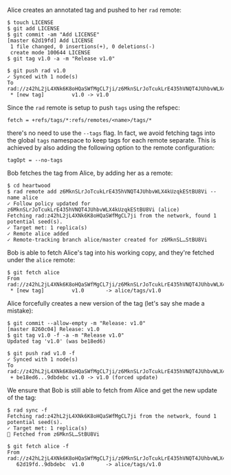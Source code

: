 Alice creates an annotated tag and pushed to her `rad` remote:

``` ~alice
$ touch LICENSE
$ git add LICENSE
$ git commit -am "Add LICENSE"
[master 62d19fd] Add LICENSE
 1 file changed, 0 insertions(+), 0 deletions(-)
 create mode 100644 LICENSE
$ git tag v1.0 -a -m "Release v1.0"
```

``` ~alice (stderr)
$ git push rad v1.0
✓ Synced with 1 node(s)
To rad://z42hL2jL4XNk6K8oHQaSWfMgCL7ji/z6MknSLrJoTcukLrE435hVNQT4JUhbvWLX4kUzqkEStBU8Vi
 * [new tag]         v1.0 -> v1.0
```

Since the `rad` remote is setup to push `tags` using the refspec:

~~~
fetch = +refs/tags/*:refs/remotes/<name>/tags/*
~~~

there's no need to use the `--tags` flag. In fact, we avoid fetching tags into
the global `tags` namespace to keep tags for each remote separate. This is
achieved by also adding the following option to the remote configuration:

~~~
tagOpt = --no-tags
~~~

Bob fetches the tag from Alice, by adding her as a remote:

``` ~bob
$ cd heartwood
$ rad remote add z6MknSLrJoTcukLrE435hVNQT4JUhbvWLX4kUzqkEStBU8Vi --name alice
✓ Follow policy updated for z6MknSLrJoTcukLrE435hVNQT4JUhbvWLX4kUzqkEStBU8Vi (alice)
Fetching rad:z42hL2jL4XNk6K8oHQaSWfMgCL7ji from the network, found 1 potential seed(s).
✓ Target met: 1 replica(s)
✓ Remote alice added
✓ Remote-tracking branch alice/master created for z6MknSL…StBU8Vi
```

Bob is able to fetch Alice's tag into his working copy, and they're fetched
under the `alice` remote:

``` ~bob (stderr)
$ git fetch alice
From rad://z42hL2jL4XNk6K8oHQaSWfMgCL7ji/z6MknSLrJoTcukLrE435hVNQT4JUhbvWLX4kUzqkEStBU8Vi
 * [new tag]         v1.0       -> alice/tags/v1.0
```

Alice forcefully creates a new version of the tag (let's say she made
a mistake):

``` ~alice
$ git commit --allow-empty -m "Release: v1.0"
[master 8260c04] Release: v1.0
$ git tag v1.0 -f -a -m "Release v1.0"
Updated tag 'v1.0' (was be18ed6)
```

``` ~alice (stderr)
$ git push rad v1.0 -f
✓ Synced with 1 node(s)
To rad://z42hL2jL4XNk6K8oHQaSWfMgCL7ji/z6MknSLrJoTcukLrE435hVNQT4JUhbvWLX4kUzqkEStBU8Vi
 + be18ed6...9dbdebc v1.0 -> v1.0 (forced update)
```

We ensure that Bob is still able to fetch from Alice and get the new
update of the tag:

``` ~bob
$ rad sync -f
Fetching rad:z42hL2jL4XNk6K8oHQaSWfMgCL7ji from the network, found 1 potential seed(s).
✓ Target met: 1 replica(s)
🌱 Fetched from z6MknSL…StBU8Vi
```

``` ~bob (stderr)
$ git fetch alice -f
From rad://z42hL2jL4XNk6K8oHQaSWfMgCL7ji/z6MknSLrJoTcukLrE435hVNQT4JUhbvWLX4kUzqkEStBU8Vi
   62d19fd..9dbdebc  v1.0       -> alice/tags/v1.0
```
